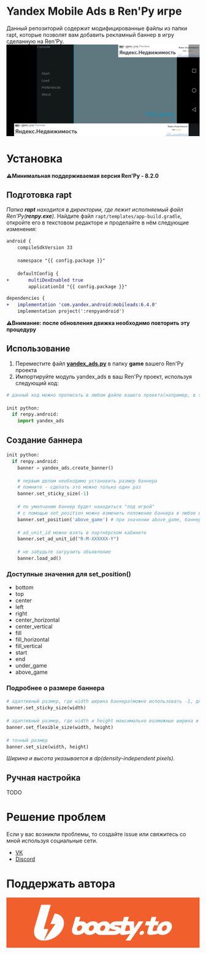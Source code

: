 # Yandex Mobile Ads в Ren'Py игре
Данный репозиторий содержит модифицированные файлы из папки rapt, которые позволят вам добавить рекламный баннер в игру сделанную на Ren'Py.
![](screenshots/preview.jpg)

# Установка
**⚠️Минимальная поддерживаемая версия Ren'Py - 8.2.0**
## Подготовка rapt
*Папка **rapt** находится в директории, где лежит исполняемый файл Ren'Py(**renpy.exe**).*
Найдите файл `rapt/templates/app-build.gradle`, откройте его в текстовом редакторе и проделайте в нём следующие изменения:

```diff
android {
    compileSdkVersion 33

    namespace "{{ config.package }}"

    defaultConfig {
+       multiDexEnabled true
        applicationId "{{ config.package }}"
```

```diff
dependencies {
+   implementation 'com.yandex.android:mobileads:6.4.0'
    implementation project(':renpyandroid')
```

**⚠️Внимание: после обновления движка необходимо повторить эту процедуру**

## Использование
1. Переместите файл [**yandex_ads.py**](yandex_ads.py) в папку **game** вашего Ren'Py проекта
2. Импортируйте модуль yandex_ads в ваш Ren'Py проект, используя следующий код:
```python
# данный код можно прописать в любом файле вашего проекта(например, в script.rpy)

init python:
  if renpy.android:
    import yandex_ads
```

## Создание баннера
```python
init python:
  if renpy.android:
    banner = yandex_ads.create_banner()

    # первым делом необходимо установить размер баннера
    # помните - сделать это можно только один раз
    banner.set_sticky_size(-1)

    # по умолчанию баннер будет находиться "под игрой"
    # с помощью set_position можно изменить положение баннера в любое время
    banner.set_position('above_game') # при значении above_game, баннер будет находиться "над игрой"

    # ad_unit_id можно взять в партнёрском кабинете
    banner.set_ad_unit_id("R-M-XXXXXX-Y")

    # не забудьте загрузить объявление
    banner.load_ad()
```

### Доступные значения для set_position()
* bottom
* top
* center
* left
* right
* center_horizontal
* center_vertical
* fill
* fill_horizontal
* fill_vertical
* start
* end
* under_game
* above_game

### Подробнее о размере баннера
```python
# адаптивный размер, где width ширина баннера(можно использовать -1, для того, чтобы растянуть баннер на всю доступную область)
banner.set_sticky_size(width)

# адаптивный размер, где width и height максимально возможные ширина и высота соответственно
banner.set_flexible_size(width, height)

# точный размер
banner.set_size(width, height)
```

*Ширина и высота указывается в dp(density-independent pixels).*

## Ручная настройка
TODO

# Решение проблем
Если у вас возникли проблемы, то создайте issue или свяжитесь со мной используя социальные сети.
* [VK](https://vk.com/id637835411)
* [Discord](https://discordapp.com/users/844095423157239818)

# Поддержать автора
[![Boosty](screenshots/boosty.png)](https://boosty.to/iwanofu)

